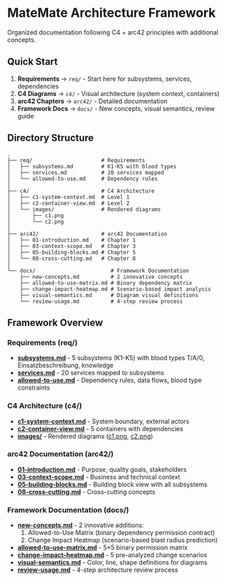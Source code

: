 # MateMate Architecture Framework

Organized documentation following C4 + arc42 principles with additional concepts.

## Quick Start

1. **Requirements** → `req/` - Start here for subsystems, services, dependencies
2. **C4 Diagrams** → `c4/` - Visual architecture (system context, containers)
3. **arc42 Chapters** → `arc42/` - Detailed documentation
4. **Framework Docs** → `docs/` - New concepts, visual semantics, review guide

## Directory Structure

```
.
├── req/                      # Requirements
│   ├── subsystems.md         # K1-K5 with blood types
│   ├── services.md           # 20 services mapped
│   └── allowed-to-use.md     # Dependency rules
│
├── c4/                       # C4 Architecture
│   ├── c1-system-context.md  # Level 1
│   ├── c2-container-view.md  # Level 2
│   └── images/               # Rendered diagrams
│       ├── c1.png
│       └── c2.png
│
├── arc42/                    # arc42 Documentation
│   ├── 01-introduction.md    # Chapter 1
│   ├── 03-context-scope.md   # Chapter 3
│   ├── 05-building-blocks.md # Chapter 5
│   └── 08-cross-cutting.md   # Chapter 8
│
└── docs/                        # Framework Documentation
    ├── new-concepts.md          # 2 innovative concepts
    ├── allowed-to-use-matrix.md # Binary dependency matrix
    ├── change-impact-heatmap.md # Scenario-based impact analysis
    ├── visual-semantics.md      # Diagram visual definitions
    └── review-usage.md          # 4-step review process
```

## Framework Overview

### Requirements (req/)
- **[subsystems.md](req/subsystems.md)** - 5 subsystems (K1-K5) with blood types T/A/0, Einsatzbeschreibung, knowledge
- **[services.md](req/services.md)** - 20 services mapped to subsystems
- **[allowed-to-use.md](req/allowed-to-use.md)** - Dependency rules, data flows, blood type constraints

### C4 Architecture (c4/)
- **[c1-system-context.md](c4/c1-system-context.md)** - System boundary, external actors
- **[c2-container-view.md](c4/c2-container-view.md)** - 5 containers with dependencies
- **[images/](c4/images/)** - Rendered diagrams ([c1.png](c4/images/c1.png), [c2.png](c4/images/c2.png))

### arc42 Documentation (arc42/)
- **[01-introduction.md](arc42/01-introduction.md)** - Purpose, quality goals, stakeholders
- **[03-context-scope.md](arc42/03-context-scope.md)** - Business and technical context
- **[05-building-blocks.md](arc42/05-building-blocks.md)** - Building block view with all subsystems
- **[08-cross-cutting.md](arc42/08-cross-cutting.md)** - Cross-cutting concepts

### Framework Documentation (docs/)
- **[new-concepts.md](docs/new-concepts.md)** - 2 innovative additions:
  1. Allowed-to-Use Matrix (binary dependency permission contract)
  2. Change Impact Heatmap (scenario-based blast radius prediction)
- **[allowed-to-use-matrix.md](docs/allowed-to-use-matrix.md)** - 5×5 binary permission matrix
- **[change-impact-heatmap.md](docs/change-impact-heatmap.md)** - 5 pre-analyzed change scenarios
- **[visual-semantics.md](docs/visual-semantics.md)** - Color, line, shape definitions for diagrams
- **[review-usage.md](docs/review-usage.md)** - 4-step architecture review process
